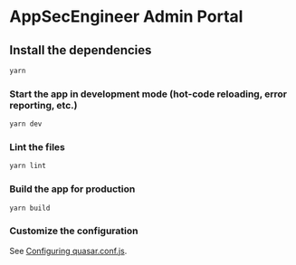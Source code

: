 # AppSecEngineer Admin Portal

## Install the dependencies

```sh
yarn
```

### Start the app in development mode (hot-code reloading, error reporting, etc.)

```sh
yarn dev
```

### Lint the files

```sh
yarn lint
```

### Build the app for production

```sh
yarn build
```

### Customize the configuration

See [Configuring quasar.conf.js](https://quasar.dev/quasar-cli-webpack/quasar-config-js).

